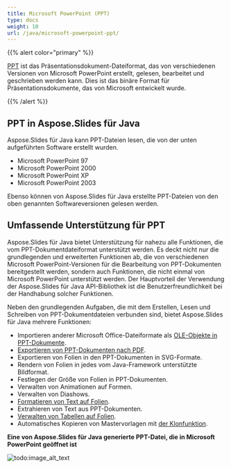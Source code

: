 ```yaml
---
title: Microsoft PowerPoint (PPT)
type: docs
weight: 10
url: /java/microsoft-powerpoint-ppt/
---
```


{{% alert color="primary" %}} 

[PPT](https://de.wikipedia.org/wiki/Microsoft_PowerPoint) ist das Präsentationsdokument-Dateiformat, das von verschiedenen Versionen von Microsoft PowerPoint erstellt, gelesen, bearbeitet und geschrieben werden kann. Dies ist das binäre Format für Präsentationsdokumente, das von Microsoft entwickelt wurde.

{{% /alert %}} 

## **PPT in Aspose.Slides für Java**
Aspose.Slides für Java kann PPT-Dateien lesen, die von der unten aufgeführten Software erstellt wurden.

- Microsoft PowerPoint 97
- Microsoft PowerPoint 2000
- Microsoft PowerPoint XP
- Microsoft PowerPoint 2003

Ebenso können von Aspose.Slides für Java erstellte PPT-Dateien von den oben genannten Softwareversionen gelesen werden.

## **Umfassende Unterstützung für PPT**
Aspose.Slides für Java bietet Unterstützung für nahezu alle Funktionen, die vom PPT-Dokumentdateiformat unterstützt werden. Es deckt nicht nur die grundlegenden und erweiterten Funktionen ab, die von verschiedenen Microsoft PowerPoint-Versionen für die Bearbeitung von PPT-Dokumenten bereitgestellt werden, sondern auch Funktionen, die nicht einmal von Microsoft PowerPoint unterstützt werden. Der Hauptvorteil der Verwendung der Aspose.Slides für Java API-Bibliothek ist die Benutzerfreundlichkeit bei der Handhabung solcher Funktionen.

Neben den grundlegenden Aufgaben, die mit dem Erstellen, Lesen und Schreiben von PPT-Dokumentdateien verbunden sind, bietet Aspose.Slides für Java mehrere Funktionen:

- Importieren anderer Microsoft Office-Dateiformate als [OLE-Objekte in PPT-Dokumente]().
- [Exportieren von PPT-Dokumenten nach PDF](/slides/java/convert-powerpoint-ppt-and-pptx-to-pdf/).
- Exportieren von Folien in den PPT-Dokumenten in SVG-Formate.
- Rendern von Folien in jedes vom Java-Framework unterstützte Bildformat.
- Festlegen der Größe von Folien in PPT-Dokumenten.
- Verwalten von Animationen auf Formen.
- Verwalten von Diashows.
- [Formatieren von Text auf Folien]().
- Extrahieren von Text aus PPT-Dokumenten.
- [Verwalten von Tabellen auf Folien]().
- Automatisches Kopieren von Mastervorlagen mit [der Klonfunktion]().

**Eine von Aspose.Slides für Java generierte PPT-Datei, die in Microsoft PowerPoint geöffnet ist** 

![todo:image_alt_text](microsoft-powerpoint-ppt_1.png)